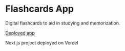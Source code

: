 # Flashcards App

Digital flashcards to aid in studying and memorization. 

[Deployed app](https://dominique-cuevas-flashcards.vercel.app/)

Next.js project deployed on Vercel